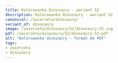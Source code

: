 ```yaml
---
title: Kolorowanka Dinozaury - wariant 52
description: Kolorowanka Dinozaury - wariant 52
canonical: /zwierzeta/dinozaury/
variant_of: dinozaury
image: /zwierzeta/dinozaury/52/dinozaury-52.svg
pdf: /zwierzeta/dinozaury/52/dinozaury-52.pdf
alt: "Kolorowanka dinozaury – format A4 PDF"
tags:
- zwierzeta
- dinozaury
---
```

